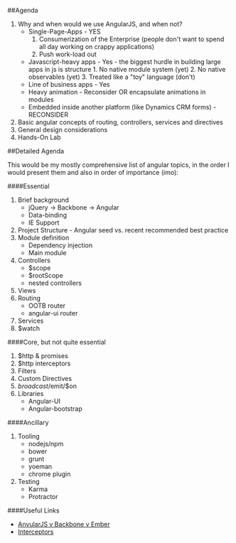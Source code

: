
##Agenda
1. Why and when would we use AngularJS, and when not?
   * Single-Page-Apps - YES
      1. Consumerization of the Enterprise (people don't want to spend all day working on crappy applications)
      2. Push work-load out
   * Javascript-heavy apps - Yes - the biggest hurdle in building large apps in js is structure
         1. No native module system (yet)
         2. No native observables (yet)
         3. Treated like a "toy" language (don't)
   * Line of business apps - Yes
   * Heavy animation - Reconsider OR encapsulate animations in modules
   * Embedded inside another platform (like Dynamics CRM forms) - RECONSIDER
2. Basic angular concepts of routing, controllers, services and directives
3. General design considerations
4. Hands-On Lab

##Detailed Agenda

This would be my mostly comprehensive list of angular topics, in the order I would present them and also in order of importance (imo):

####Essential
1. Brief background
   * jQuery -> Backbone -> Angular
   * Data-binding
   * IE Support
2. Project Structure - Angular seed vs. recent recommended best practice
3. Module definition
   * Dependency injection
   * Main module
4. Controllers
   * $scope
   * $rootScope
   * nested controllers
5. Views
6. Routing
   * OOTB router
   * angular-ui router
7. Services
8. $watch

####Core, but not quite essential
1. $http & promises
2. $http interceptors
3. Filters
4. Custom Directives
5. $broadcast/$emit/$on
6. Libraries
   * Angular-UI
   * Angular-bootstrap​


####Ancillary
1. Tooling
   * nodejs/npm
   * bower
   * grunt
   * yoeman
   * chrome plugin
2. Testing
   * Karma
   * Protractor

####Useful Links
- [AnvularJS v Backbone v Ember](http://www.airpair.com/js/javascript-framework-comparison)
- [Interceptors](http://www.webdeveasy.com/interceptors-in-angularjs-and-useful-examples/)
